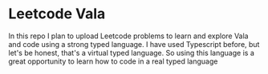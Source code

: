 # Leetcode Vala
In this repo I plan to upload Leetcode problems to learn and explore Vala and code using a strong typed language. I have used Typescript before, but let's be honest, that's a virtual typed language. So using this language is a great opportunity to learn how to code in a real typed language
